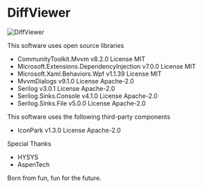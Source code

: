 # DiffViewer

![DiffViewer](https://github.com/YuniqueUnic/DiffViewer/assets/28824415/f7ed29b3-2f67-4f9b-91f0-8fbc10f68eb4)

This software uses open source libraries

- CommunityToolkit.Mvvm v8.2.0 License MIT
- Microsoft.Extensions.DependencyInjection v7.0.0 License MIT
- Microsoft.Xaml.Behaviors.Wpf v1.1.39 License MIT
- MvvmDialogs v9.1.0 License Apache-2.0
- Serilog v3.0.1 License Apache-2.0
- Serilog.Sinks.Console v4.1.0 License Apache-2.0
- Serilog.Sinks.File v5.0.0 License Apache-2.0

This software uses the following third-party components
- IconPark v1.3.0 License Apache-2.0

Special Thanks
- HYSYS
- AspenTech

Born from fun, fun for the future.
